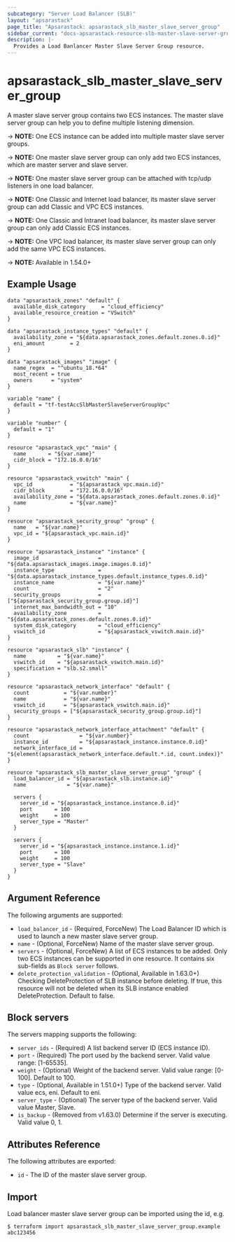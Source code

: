 ```yaml
---
subcategory: "Server Load Balancer (SLB)"
layout: "apsarastack"
page_title: "Apsarastack: apsarastack_slb_master_slave_server_group"
sidebar_current: "docs-apsarastack-resource-slb-master-slave-server-group"
description: |-
  Provides a Load Banlancer Master Slave Server Group resource.
---
```


# apsarastack\_slb\_master\_slave\_server\_group

A master slave server group contains two ECS instances. The master slave server group can help you to define multiple listening dimension.

-> **NOTE:** One ECS instance can be added into multiple master slave server groups.

-> **NOTE:** One master slave server group can only add two ECS instances, which are master server and slave server.

-> **NOTE:** One master slave server group can be attached with tcp/udp listeners in one load balancer.

-> **NOTE:** One Classic and Internet load balancer, its master slave server group can add Classic and VPC ECS instances.

-> **NOTE:** One Classic and Intranet load balancer, its master slave server group can only add Classic ECS instances.

-> **NOTE:** One VPC load balancer, its master slave server group can only add the same VPC ECS instances.

-> **NOTE:** Available in 1.54.0+

## Example Usage

```
data "apsarastack_zones" "default" {
  available_disk_category     = "cloud_efficiency"
  available_resource_creation = "VSwitch"
}

data "apsarastack_instance_types" "default" {
  availability_zone = "${data.apsarastack_zones.default.zones.0.id}"
  eni_amount        = 2
}

data "apsarastack_images" "image" {
  name_regex  = "^ubuntu_18.*64"
  most_recent = true
  owners      = "system"
}

variable "name" {
  default = "tf-testAccSlbMasterSlaveServerGroupVpc"
}

variable "number" {
  default = "1"
}

resource "apsarastack_vpc" "main" {
  name       = "${var.name}"
  cidr_block = "172.16.0.0/16"
}

resource "apsarastack_vswitch" "main" {
  vpc_id            = "${apsarastack_vpc.main.id}"
  cidr_block        = "172.16.0.0/16"
  availability_zone = "${data.apsarastack_zones.default.zones.0.id}"
  name              = "${var.name}"
}

resource "apsarastack_security_group" "group" {
  name   = "${var.name}"
  vpc_id = "${apsarastack_vpc.main.id}"
}

resource "apsarastack_instance" "instance" {
  image_id                   = "${data.apsarastack_images.image.images.0.id}"
  instance_type              = "${data.apsarastack_instance_types.default.instance_types.0.id}"
  instance_name              = "${var.name}"
  count                      = "2"
  security_groups            = ["${apsarastack_security_group.group.id}"]
  internet_max_bandwidth_out = "10"
  availability_zone          = "${data.apsarastack_zones.default.zones.0.id}"
  system_disk_category       = "cloud_efficiency"
  vswitch_id                 = "${apsarastack_vswitch.main.id}"
}

resource "apsarastack_slb" "instance" {
  name          = "${var.name}"
  vswitch_id    = "${apsarastack_vswitch.main.id}"
  specification = "slb.s2.small"
}

resource "apsarastack_network_interface" "default" {
  count           = "${var.number}"
  name            = "${var.name}"
  vswitch_id      = "${apsarastack_vswitch.main.id}"
  security_groups = ["${apsarastack_security_group.group.id}"]
}

resource "apsarastack_network_interface_attachment" "default" {
  count                = "${var.number}"
  instance_id          = "${apsarastack_instance.instance.0.id}"
  network_interface_id = "${element(apsarastack_network_interface.default.*.id, count.index)}"
}

resource "apsarastack_slb_master_slave_server_group" "group" {
  load_balancer_id = "${apsarastack_slb.instance.id}"
  name             = "${var.name}"

  servers {
    server_id = "${apsarastack_instance.instance.0.id}"
    port       = 100
    weight     = 100
    server_type = "Master"
  }

  servers {
    server_id = "${apsarastack_instance.instance.1.id}"
    port       = 100
    weight     = 100
    server_type = "Slave"
  }
}
```

## Argument Reference

The following arguments are supported:

* `load_balancer_id` - (Required, ForceNew) The Load Balancer ID which is used to launch a new master slave server group.
* `name` - (Optional, ForceNew) Name of the master slave server group. 
* `servers` - (Optional, ForceNew) A list of ECS instances to be added. Only two ECS instances can be supported in one resource. It contains six sub-fields as `Block server` follows.
* `delete_protection_validation` - (Optional, Available in 1.63.0+) Checking DeleteProtection of SLB instance before deleting. If true, this resource will not be deleted when its SLB instance enabled DeleteProtection. Default to false.

## Block servers

The servers mapping supports the following:

* `server_ids` - (Required) A list backend server ID (ECS instance ID).
* `port` - (Required) The port used by the backend server. Valid value range: [1-65535].
* `weight` - (Optional) Weight of the backend server. Valid value range: [0-100]. Default to 100.
* `type` - (Optional, Available in 1.51.0+) Type of the backend server. Valid value ecs, eni. Default to eni.
* `server_type` - (Optional) The server type of the backend server. Valid value Master, Slave.
* `is_backup` - (Removed from v1.63.0) Determine if the server is executing. Valid value 0, 1. 

## Attributes Reference

The following attributes are exported:

* `id` - The ID of the master slave server group.

## Import

Load balancer master slave server group can be imported using the id, e.g.

```
$ terraform import apsarastack_slb_master_slave_server_group.example abc123456
```